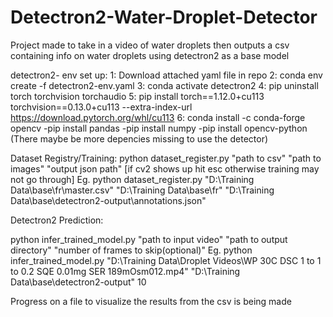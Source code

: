 # Detectron2-Water-Droplet-Detector
Project made to take in a video of water droplets then outputs a csv containing info on water droplets using detectron2 as a base model

detectron2- env set up:
1: Download attached yaml file in repo
2: conda env create -f detectron2-env.yaml
3: conda activate detectron2
4: pip uninstall torch torchvision torchaudio
5: pip install torch==1.12.0+cu113 torchvision==0.13.0+cu113 --extra-index-url https://download.pytorch.org/whl/cu113
6: conda install -c conda-forge opencv
  -pip install pandas
  -pip install numpy 
  -pip install opencv-python
  (There maybe be more depencies missing to use the detector) 



Dataset Registry/Training: 
python dataset_register.py "path to csv" "path to images" "output json path" 
[if cv2 shows up hit esc otherwise training may not go through] 
Eg. python dataset_register.py "D:\Training Data\base\fr\master.csv" "D:\Training Data\base\fr" "D:\Training Data\base\detectron2-output\annotations.json"


Detectron2 Prediction:

python infer_trained_model.py "path to input video" "path to output directory" "number of frames to skip(optional)"
Eg. python infer_trained_model.py "D:\Training Data\Droplet Videos\WP 30C DSC 1 to 1 to 0.2 SQE 0.01mg SER 189mOsm012.mp4" "D:\Training Data\base\detectron2-output" 10

Progress on a file to visualize the results from the csv is being made

